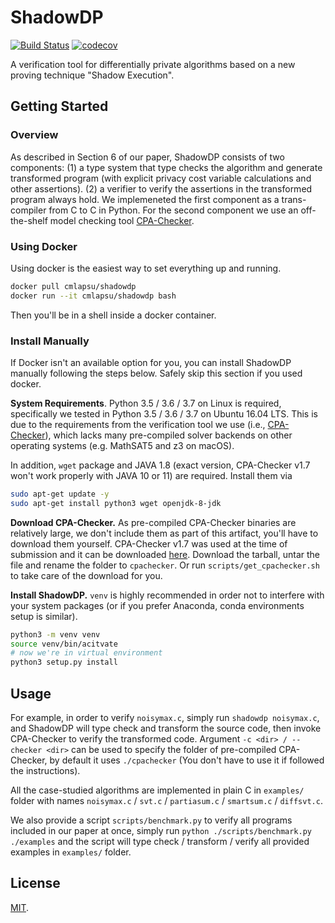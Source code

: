 # ShadowDP

[![Build Status](https://travis-ci.com/RyanWangGit/shadowdp.svg?token=6D8zTzZr7SPui6PzhT2a&branch=master)](https://travis-ci.com/RyanWangGit/shadowdp) [![codecov](https://codecov.io/gh/RyanWangGit/shadowdp/branch/master/graph/badge.svg?token=ZrKPNQCjub)](https://codecov.io/gh/RyanWangGit/shadowdp)

A verification tool for differentially private algorithms based on a new proving technique "Shadow Execution".

## Getting Started
### Overview
As described in Section 6 of our paper, ShadowDP consists of two components: (1) a type system that type checks the algorithm and generate transformed program (with explicit privacy cost variable calculations and other assertions). (2) a verifier to verify the assertions in the transformed program always hold. We implemeneted the first component as a trans-compiler from C to C in Python. For the second component we use an off-the-shelf model checking tool [CPA-Checker](https://cpachecker.sosy-lab.org/).

### Using Docker

Using docker is the easiest way to set everything up and running.

```bash
docker pull cmlapsu/shadowdp
docker run --it cmlapsu/shadowdp bash
```

Then you'll be in a shell inside a docker container.

### Install Manually

If Docker isn't an available option for you, you can install ShadowDP manually following the steps below. Safely skip this section if you used docker.

**System Requirements**.
Python 3.5 / 3.6 / 3.7 on Linux is required, specifically we tested in Python 3.5 / 3.6 / 3.7 on Ubuntu 16.04 LTS. This is due to the requirements from the verification tool we use (i.e., [CPA-Checker](https://cpachecker.sosy-lab.org/)), which lacks many pre-compiled solver backends on other operating systems (e.g. MathSAT5 and z3 on macOS). 

In addition, `wget` package and JAVA 1.8 (exact version, CPA-Checker v1.7 won't work properly with JAVA 10 or 11) are required. Install them via
```bash
sudo apt-get update -y
sudo apt-get install python3 wget openjdk-8-jdk
```

**Download CPA-Checker.** 
As pre-compiled CPA-Checker binaries are relatively large, we don't include them as part of this artifact, you'll have to download them yourself. CPA-Checker v1.7 was used at the time of submission and it can be downloaded [here](https://cpachecker.sosy-lab.org/download-oldversions.php). Download the tarball, untar the file and rename the folder to `cpachecker`. Or run `scripts/get_cpachecker.sh` to take care of the download for you.

**Install ShadowDP.**
`venv` is highly recommended in order not to interfere with your system packages (or if you prefer Anaconda, conda environments setup is similar).

```bash
python3 -m venv venv
source venv/bin/acitvate
# now we're in virtual environment
python3 setup.py install
```

## Usage

For example, in order to verify `noisymax.c`, simply run `shadowdp noisymax.c`, and ShadowDP will type check and transform the source code, then invoke CPA-Checker to verify the transformed code. Argument `-c <dir> / --checker <dir>` can be used to specify the folder of pre-compiled CPA-Checker, by default it uses `./cpachecker` (You don't have to use it if followed the instructions).

All the case-studied algorithms are implemented in plain C in `examples/` folder with names `noisymax.c` / `svt.c` / `partiasum.c` / `smartsum.c` / `diffsvt.c`.

We also provide a script `scripts/benchmark.py` to verify all programs included in our paper at once, simply run `python ./scripts/benchmark.py ./examples` and the script will type check / transform / verify all provided examples in `examples/` folder.


## License
[MIT](https://github.com/RyanWangGit/shadowdp/blob/master/LICENSE).
